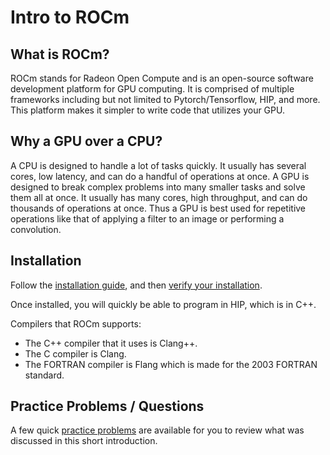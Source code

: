 # Intro to ROCm

## What is ROCm?

ROCm stands for Radeon Open Compute and is an open-source software development platform for GPU computing.  It is comprised of multiple frameworks including but not limited to Pytorch/Tensorflow, HIP, and more. This platform makes it simpler to write code that utilizes your GPU.


## Why a GPU over a CPU?
A CPU is designed to handle a lot of tasks quickly. It usually has several cores, low latency, and can do a handful of operations at once. A GPU is designed to break complex problems into many smaller tasks and solve them all at once. It usually has many cores, high throughput, and can do thousands of operations at once. Thus a GPU is best used for repetitive operations like that of applying a filter to an image or performing a convolution.


## Installation
Follow the [installation guide](https://rocmdocs.amd.com/en/latest/Installation_Guide/Installation-Guide.html#hip-installation-instructions), and then [verify your installation](https://rocmdocs.amd.com/en/latest/Installation_Guide/Installation-Guide.html#verify-your-installation).

Once installed, you will quickly be able to program in HIP, which is in C++.

Compilers that ROCm supports:

- The C++ compiler that it uses is Clang++.
- The C compiler is Clang.
- The FORTRAN compiler is Flang which is made for the 2003 FORTRAN standard.


## Practice Problems / Questions
A few quick [practice problems](Practice/Questions.md) are available for you to review what was discussed in this short introduction.
